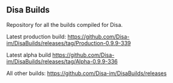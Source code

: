 ## Disa Builds

Repository for all the builds compiled for Disa.

Latest production build: https://github.com/Disa-im/DisaBuilds/releases/tag/Production-0.9.9-339

Latest alpha build https://github.com/Disa-im/DisaBuilds/releases/tag/Alpha-0.9.9-336

All other builds: https://github.com/Disa-im/DisaBuilds/releases
